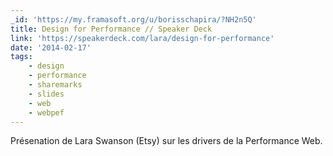 ```yaml
---
_id: 'https://my.framasoft.org/u/borisschapira/?NH2n5Q'
title: Design for Performance // Speaker Deck
link: 'https://speakerdeck.com/lara/design-for-performance'
date: '2014-02-17'
tags:
    - design
    - performance
    - sharemarks
    - slides
    - web
    - webpef
---
```


<div class="markdown"><p>Présenation de Lara Swanson (Etsy) sur les drivers de la Performance Web.
</p></div>
